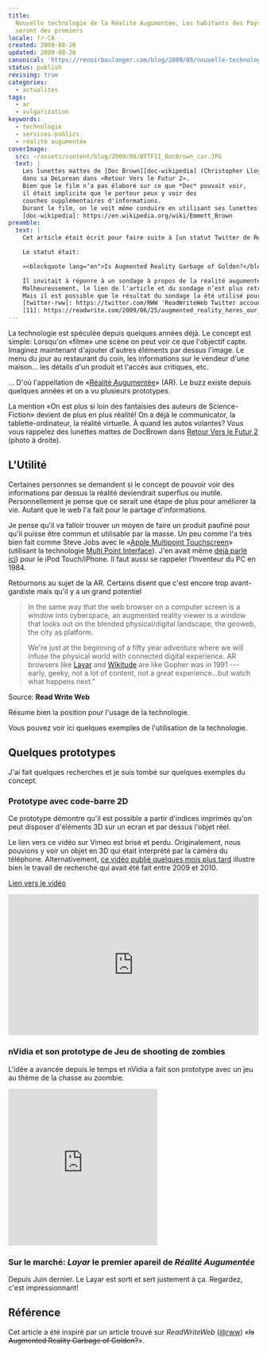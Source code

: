 ```yaml
---
title:
  Nouvelle technologie de la Réalité Augumentée, Les habitants des Pays Bas
  seront des premiers
locale: fr-CA
created: 2009-08-26
updated: 2009-08-26
canonical: 'https://renoirboulanger.com/blog/2009/08/nouvelle-technologie-de-la-realite-augumentee-les-habitants-des-pays-bas-seront-des-premiers/'
status: publish
revising: true
categories:
  - actualites
tags:
  - ar
  - vulgarization
keywords:
  - technologie
  - services-publics
  - réalité augumentée
coverImage:
  src: ~/assets/content/blog/2009/08/BTTFII_DocBrown_car.JPG
  text: |
    Les lunettes mattes de [Doc Brown][doc-wikipedia] (Christopher Lloyd)
    dans sa DeLorean dans «Retour Vers le Futur 2».
    Bien que le film n’a pas élaboré sur ce que *Doc* pouvait voir,
    il était implicite que le porteur peux y voir des
    couches supplémentaires d'informations.
    Durant le film, on le voit même conduire en utilisant ses lunettes.
    [doc-wikipedia]: https://en.wikipedia.org/wiki/Emmett_Brown
preamble:
  text: |
    Cet article était écrit pour faire suite à [un statut Twitter de ReadWriteWeb][twitter-rww], publié en Août 2009. (lien vers le statut n'était pas inclus dans cet article).

    Le statut était:

    «<blockquote lang="en">Is Augmented Reality Garbage of Golden?</blockquote>»

    Il invitait à réponre à un sondage à propos de la réalité augumentée, si c'est une mode passagère («<span lang="en">Garbage</span>») ou s'il y a un potentiel («<span lang="en">Golden</span>»).
    Malheureusement, le lien de l'article et du sondage n’est plus retrouvable.
    Mais il est possible que le résultat du sondage [a été utilisé pour cet article][11].
    [twitter-rww]: https://twitter.com/RWW 'ReadWriteWeb Twitter account'
    [11]: https://readwrite.com/2009/06/25/augmented_reality_heres_our_wishlist_of_apps_whats/ 'Augmented Reality: Here’s Our Wishlist of Apps, What’s On Yours?'
---
```

<!-- #XXX from app-alert-box to notice-box-element -->

La technologie est spéculée depuis quelques années déjà. Le concept est simple:
Lorsqu'on «filme» une scène on peut voir ce que l'objectif capte. Imaginez
maintenant d'ajouter d'autres éléments par dessus l'image. Le menu du jour au
restaurant du coin, les informations sur le vendeur d'une maison... les détails
d'un produit et l'accès aux critiques, etc.

... D'où l'appellation de «[Réalité Augumentée][1]» (AR). Le buzz existe depuis
quelques années et on a vu plusieurs prototypes.

La mention «On est plus si loin des fantaisies des auteurs de Science-Fiction»
devient de plus en plus réalité! On a déjà le communicator, la
tablette-ordinateur, la réalité virtuelle. À quand les autos volantes? Vous vous
rappelez des lunettes mattes de DocBrown dans [Retour Vers le Futur 2][2] (photo
à droite).

## L'Utilité

Certaines personnes se demandent si le concept de pouvoir voir des informations
par dessus la réalité deviendrait superflus ou inutile. Personnellement je pense
que ce serait une étape de plus pour améliorer la vie. Autant que le web l'a
fait pour le partage d'informations.

Je pense qu'il va falloir trouver un moyen de faire un produit paufiné pour
qu'il puisse être commun et utilisable par la masse. Un peu comme l'a très bien
fait comme Steve Jobs avec le «[Apple Multipoint Touchscreen][3]» (utilisant la
technologie [Multi Point Interface][4]). J'en avait même [déjà parlé ici][5])
pour le iPod Touch/iPhone. Il faut aussi se rappeler l'Inventeur du PC en 1984\.

Retournons au sujet de la AR. Certains disent que c'est encore trop
avant-gardiste mais qu'il y a un grand potentiel

> In the same way that the web browser on a computer screen is a window into
> cyberspace, an augmented reality viewer is a window that looks out on the
> blended physical/digital landscape, the geoweb, the city as platform.
>
> We're just at the beginning of a fifty year adventure where we will infuse the
> physical world with connected digital experience. AR browsers like [Layar][6]
> and [Wikitude][7] are like Gopher was in 1991 --- early, geeky, not a lot of
> content, not a great experience...but watch what happens next."

Source: **Read Write Web**

Résume bien la position pour l'usage de la technologie.

Vous pouvez voir ici quelques exemples de l'utilisation de la technologie.

## Quelques prototypes

J'ai fait quelques recherches et je suis tombé sur quelques exemples du concept.

### Prototype avec code-barre 2D

Ce prototype démontre qu'il est possible a partir d'indices imprimés qu'on peut
disposer d'éléments 3D sur un ecran et par dessus l'objet réel.

<app-alert-box alert-type="warn" title="Lien perdu">

Le lien vers ce vidéo sur Vimeo est brisé et perdu. Originalement, nous pouvions
y voir un objet en 3D qui était interprété par la caméra du téléphone.
Alternativement, [ce vidéo publié quelques mois plus tard][xc863i] illustre bien
le travail de recherche qui avait été fait entre 2009 et 2010.

</app-alert-box>

<app-image src="~/assets/content/blog/2009/08/dailymotion-xc863i.png" figcaption="Une nouvelle expérience 3D de réalité augmentée conçue et réalisée par Dassault Systèmes. Transformez votre paquet de Chocapic ou de Nesquik en jeu vidéo 3D. [Pour jouer] branchez votre webcam. Disponible partout en France début Novembre 2009.">

[Lien vers le vidéo][xc863i]

</app-image>

<div style="position:relative;padding-bottom:56.25%;height:0;overflow:hidden;"> <iframe style="width:100%;height:100%;position:absolute;left:0px;top:0px;overflow:hidden" frameborder="0" type="text/html" src="https://www.dailymotion.com/embed/video/xc863i" width="100%" height="100%" allowfullscreen > </iframe> </div>

[xc863i]:
  https://www.dailymotion.com/video/xc863i
  'Expérience de Réalité augmentée par Dassault Systèmes'

### nVidia et son prototype de Jeu de shooting de zombies

L'idée a avancée depuis le temps et nVidia a fait son prototype avec un jeu au
thème de la chasse au zoombie.

<iframe height="315" src="https://www.youtube.com/embed/cNu4CluFOcw" frameborder="0" allow="accelerometer; autoplay; clipboard-write; encrypted-media; gyroscope; picture-in-picture" allowfullscreen></iframe>

### Sur le marché: _Layar_ le premier apareil de _Réalité Augumentée_

Depuis Juin dernier. Le Layar est sorti et sert justement à ça. Regardez, c'est
impressionnant!

## Référence

Cet article a été inspiré par un article trouvé sur _ReadWriteWeb_ ([@rww][10])
«~~Is Augmented Reality Garbage of Golden?~~».

[1]: https://fr.wikipedia.org/wiki/R%C3%A9alit%C3%A9_augment%C3%A9e
[2]: https://fr.wikipedia.org/wiki/Retour_vers_le_futur
[3]: http://hrmpf.com/wordpress/48/new-apple-patents/
[4]: https://en.wikipedia.org/wiki/Multi_Point_Interface
[5]: http://renoirboulanger.com/blog/2007/01/le-futur-du-pc/
[6]: http://layar.eu/
[7]: http://www.wikitude.org/
[8]: https://www.dailymotion.com/swf/x4cwdb_realite-augmentee_tech
[9]: https://www.dailymotion.com/shadows_44
[10]: https://twitter.com/RWW
